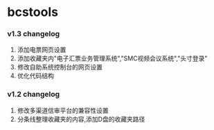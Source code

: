 ﻿# bcstools

### v1.3 changelog
1. 添加电票网页设置
2. 添加收藏夹内"电子汇票业务管理系统","SMC视频会议系统","头寸登录"
3. 修改自助系统控制台的网页设置
4. 优化代码结构

### v1.2 changelog
1. 修改多渠道信审平台的兼容性设置
2. 分条线整理收藏夹的内容,添加D盘的收藏夹路径
